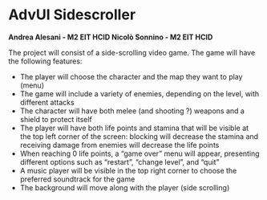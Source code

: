 # AdvUI Sidescroller
**Andrea Alesani - M2 EIT HCID
Nicolò Sonnino - M2 EIT HCID**

The project will consist of a side-scrolling video game. The game will have the following features:

- The player will choose the character and the map they want to play (menu)
- The game will include a variety of enemies, depending on the level, with different attacks
- The character will have both melee (and shooting ?) weapons and a shield to protect itself
- The player will have both life points and stamina that will be visible at the top left corner of the screen: blocking will decrease the stamina and receiving damage from enemies will decrease the life points
- When reaching 0 life points, a “game over” menu will appear, presenting different options such as “restart”, “change level”, and “quit”
- A music player will be visible in the top right corner to choose the preferred soundtrack for the game
- The background will move along with the player (side scrolling)
